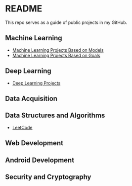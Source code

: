 # README
This repo serves as a guide of public projects in my GitHub.

## Machine Learning
- [Machine Learning Projects Based on Models](Machine_Learning_Projects_Models.md)
- [Machine Learning Projects Based on Goals](Machine_Learning_Projects_Goals.md)

## Deep Learning
- [Deep Learning Projects](Deep_Learning_Projects.md)

## Data Acquisition

## Data Structures and Algorithms
- [LeetCode](https://github.com/easternRainy/LeetCode)

## Web Development

## Android Development

## Security and Cryptography


